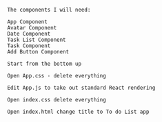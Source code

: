     The components I will need:

    App Component
    Avatar Component
    Date Component
    Task List Component
    Task Component
    Add Button Component

    Start from the bottom up

    Open App.css - delete everything

    Edit App.js to take out standard React rendering

    Open index.css delete everything

    Open index.html change title to To do List app

    